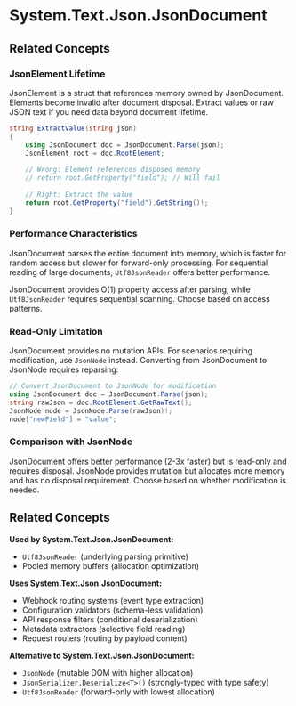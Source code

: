 # System.Text.Json.JsonDocument
## Related Concepts
### JsonElement Lifetime

JsonElement is a struct that references memory owned by JsonDocument. Elements become invalid after document disposal. Extract values or raw JSON text if you need data beyond document lifetime.

```csharp
string ExtractValue(string json)
{
    using JsonDocument doc = JsonDocument.Parse(json);
    JsonElement root = doc.RootElement;
    
    // Wrong: Element references disposed memory
    // return root.GetProperty("field"); // Will fail
    
    // Right: Extract the value
    return root.GetProperty("field").GetString()!;
}
```

### Performance Characteristics

JsonDocument parses the entire document into memory, which is faster for random access but slower for forward-only processing. For sequential reading of large documents, `Utf8JsonReader` offers better performance.

JsonDocument provides O(1) property access after parsing, while `Utf8JsonReader` requires sequential scanning. Choose based on access patterns.

### Read-Only Limitation

JsonDocument provides no mutation APIs. For scenarios requiring modification, use `JsonNode` instead. Converting from JsonDocument to JsonNode requires reparsing:

```csharp
// Convert JsonDocument to JsonNode for modification
using JsonDocument doc = JsonDocument.Parse(json);
string rawJson = doc.RootElement.GetRawText();
JsonNode node = JsonNode.Parse(rawJson)!;
node["newField"] = "value";
```

### Comparison with JsonNode

JsonDocument offers better performance (2-3x faster) but is read-only and requires disposal. JsonNode provides mutation but allocates more memory and has no disposal requirement. Choose based on whether modification is needed.

## Related Concepts

**Used by System.Text.Json.JsonDocument:**

- `Utf8JsonReader` (underlying parsing primitive)
- Pooled memory buffers (allocation optimization)

**Uses System.Text.Json.JsonDocument:**

- Webhook routing systems (event type extraction)
- Configuration validators (schema-less validation)
- API response filters (conditional deserialization)
- Metadata extractors (selective field reading)
- Request routers (routing by payload content)

**Alternative to System.Text.Json.JsonDocument:**

- `JsonNode` (mutable DOM with higher allocation)
- `JsonSerializer.Deserialize<T>()` (strongly-typed with type safety)
- `Utf8JsonReader` (forward-only with lowest allocation)
